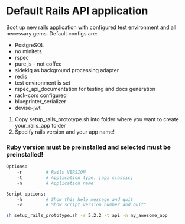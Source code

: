 # Default Rails API application

Boot up new rails application with configured test environment and all necessary gems.
Default configs are:
* PostgreSQL
* no minitets
* rspec
* pure js - not coffee
* sidekiq as background processing adapter
* redis
* test environment is set
* rspec_api_documentation for testing and docs generation
* rack-cors configured
* blueprinter_serializer
* devise-jwt

1. Copy setup_rails_prototype.sh into folder where you want to create your_rails_app folder
1. Specify rails version and your app name!

### Ruby version must be preinstalled and selected must be preinstalled!
```bash
Options:
    -r         # Rails VERSION
    -t         # Application type: [api classic]
    -n         # Application name

Script options:
    -h         # Show this help message and quit
    -v         # Show script version number and quit"
```

```bash
sh setup_rails_prototype.sh -r 5.2.2 -t api -n my_awesome_app
```

